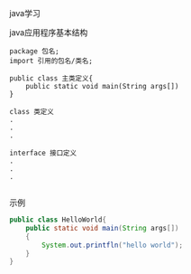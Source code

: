 java学习



java应用程序基本结构

```
package 包名;
import 引用的包名/类名;

public class 主类定义{
	public static void main(String args[])
}

class 类定义
.
.
.

interface 接口定义
.
.
.


```

示例

```java
public class HelloWorld{
	public static void main(String args[])
    {
        System.out.printfln("hello world");
    }
}
```

​	

[^undefined:hwkekqwk]:fwrfmdmammsms



